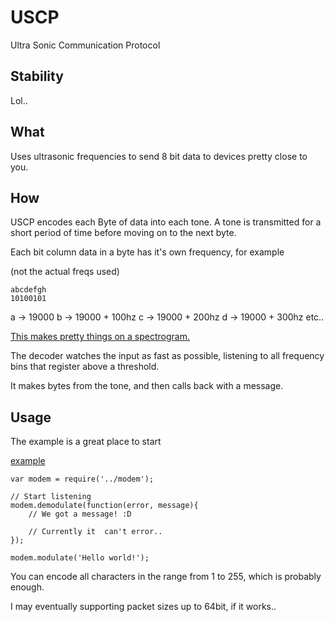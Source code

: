 # USCP

Ultra Sonic Communication Protocol

## Stability

Lol..

## What

Uses ultrasonic frequencies to send 8 bit data to devices pretty close to you.

## How

USCP encodes each Byte of data into each tone. A tone is transmitted for a short period of time before moving on to the next byte.

Each bit column data in a byte has it's own frequency, for example

(not the actual freqs used)

```
abcdefgh
10100101

```

a -> 19000
b -> 19000 + 100hz
c -> 19000 + 200hz
d -> 19000 + 300hz
etc..

[This makes pretty things on a spectrogram.](https://twitter.com/KoryNunn/status/645578328359866373)

The decoder watches the input as fast as possible, listening to all frequency bins that register above a threshold.

It makes bytes from the tone, and then calls back with a message.

## Usage

The example is a great place to start

[example](./example)

```
var modem = require('../modem');

// Start listening
modem.demodulate(function(error, message){
    // We got a message! :D

    // Currently it  can't error..
});

modem.modulate('Hello world!');

```

You can encode all characters in the range from 1 to 255, which is probably enough.

I may eventually supporting packet sizes up to 64bit, if it works..